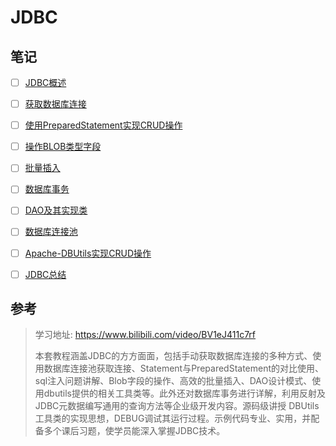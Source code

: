 # JDBC

## 笔记

- [ ] [JDBC概述](尚硅谷学习笔记/尚硅谷-宋红康-JDBC2019/01-JDBC概述.md)
- [ ] [获取数据库连接](尚硅谷学习笔记/尚硅谷-宋红康-JDBC2019/02-获取数据库连接.md)
- [ ] [使用PreparedStatement实现CRUD操作](尚硅谷学习笔记/尚硅谷-宋红康-JDBC2019/03-使用PreparedStatement实现CRUD操作.md)
- [ ] [操作BLOB类型字段](尚硅谷学习笔记/尚硅谷-宋红康-JDBC2019/04-操作BLOB类型字段.md)
- [ ] [批量插入](尚硅谷学习笔记/尚硅谷-宋红康-JDBC2019/05-批量插入.md)
- [ ] [数据库事务](尚硅谷学习笔记/尚硅谷-宋红康-JDBC2019/06-数据库事务.md)
- [ ] [DAO及其实现类](尚硅谷学习笔记/尚硅谷-宋红康-JDBC2019/07-DAO及其实现类.md)
- [ ] [数据库连接池](尚硅谷学习笔记/尚硅谷-宋红康-JDBC2019/08-数据库连接池.md)
- [ ] [Apache-DBUtils实现CRUD操作](尚硅谷学习笔记/尚硅谷-宋红康-JDBC2019/09-Apache-DBUtils实现CRUD操作.md)
- [ ] [JDBC总结](尚硅谷学习笔记/尚硅谷-宋红康-JDBC2019/10-JDBC总结.md)



## 参考

> 学习地址: https://www.bilibili.com/video/BV1eJ411c7rf
>
> 本套教程涵盖JDBC的方方面面，包括手动获取数据库连接的多种方式、使用数据库连接池获取连接、Statement与PreparedStatement的对比使用、sql注入问题讲解、Blob字段的操作、高效的批量插入、DAO设计模式、使用dbutils提供的相关工具类等。此外还对数据库事务进行详解，利用反射及JDBC元数据编写通用的查询方法等企业级开发内容。源码级讲授 DBUtils 工具类的实现思想，DEBUG调试其运行过程。示例代码专业、实用，并配备多个课后习题，使学员能深入掌握JDBC技术。

